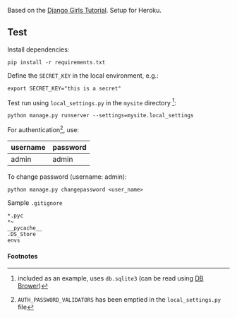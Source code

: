 Based on the [Django Girls Tutorial](https://tutorial.djangogirls.org/en/). Setup for Heroku.

## Test
Install dependencies:
```
pip install -r requirements.txt
```

Define the `SECRET_KEY` in the local environment, e.g.:
```
export SECRET_KEY="this is a secret"
```

Test run using `local_settings.py` in the `mysite` directory [^1]:
```
python manage.py runserver --settings=mysite.local_settings
```

For authentication[^2], use:

| username | password |
|--|--|
| admin | admin |

To change password (username: admin):
```
python manage.py changepassword <user_name>
```

Sample `.gitignore`
```
*.pyc
*~
__pycache__
.DS_Store
envs
```
#### Footnotes
[^1]: included as an example, uses `db.sqlite3` (can be read using [DB Brower](https://sqlitebrowser.org/))

[^2]: `AUTH_PASSWORD_VALIDATORS` has been emptied in the `local_settings.py` file

